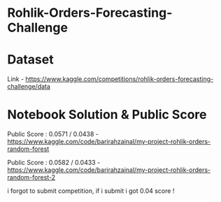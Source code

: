 # Rohlik-Orders-Forecasting-Challenge

# Dataset

Link - https://www.kaggle.com/competitions/rohlik-orders-forecasting-challenge/data


# Notebook Solution & Public Score

Public Score : 0.0571 / 0.0438 - https://www.kaggle.com/code/barirahzainal/my-project-rohlik-orders-random-forest

Public Score : 0.0582 / 0.0433 - https://www.kaggle.com/code/barirahzainal/my-project-rohlik-orders-random-forest-2


i forgot to submit competition, if i submit i got 0.04 score !

